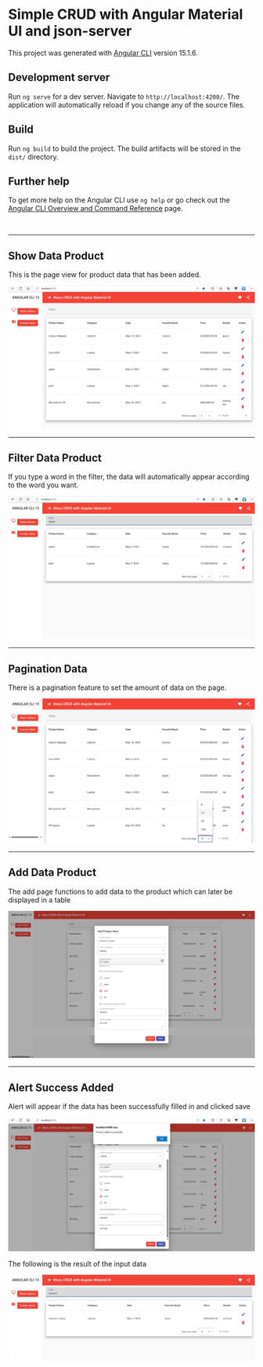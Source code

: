 # Simple CRUD with Angular Material UI and json-server 

This project was generated with [Angular CLI](https://github.com/angular/angular-cli) version 15.1.6.

## Development server

Run `ng serve` for a dev server. Navigate to `http://localhost:4200/`. The application will automatically reload if you change any of the source files.

## Build

Run `ng build` to build the project. The build artifacts will be stored in the `dist/` directory.

## Further help

To get more help on the Angular CLI use `ng help` or go check out the [Angular CLI Overview and Command Reference](https://angular.io/cli) page.

<br>

----
## Show Data Product
This is the page view for product data that has been added.


![](src/app/img/mainpage.jpeg)
<br>

----

## Filter Data Product
If you type a word in the filter, the data will automatically appear according to the word you want.

![](src/app/img/filterData.jpeg)
<br>

----

## Pagination Data
There is a pagination feature to set the amount of data on the page.

![](src/app/img/pagination.jpeg)
<br>

----

## Add Data Product
The add page functions to add data to the product which can later be displayed in a table

![](src/app/img/addData.jpeg)
<br>

---
## Alert Success Added
Alert will appear if the data has been successfully filled in and clicked save

![](src/app/img/alertSuccess.jpeg)

The following is the result of the input data

![](src/app/img/lastData.jpeg)
<br>